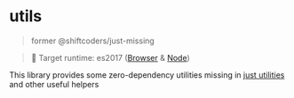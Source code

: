 # utils
> former @shiftcoders/just-missing

> 🎯 Target runtime: es2017 ([Browser](https://caniuse.com/?search=es2017) & [Node](https://node.green/#ES2017))


This library provides some zero-dependency utilities missing in [just utilities](https://anguscroll.com/just/) and other useful helpers
